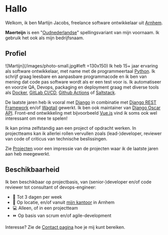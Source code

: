 # Hallo
Welkom, ik ben Martijn Jacobs, freelance software ontwikkelaar uit [Arnhem](https://www.google.nl/maps/place/Arnhem/).


__Maerteijn__ is een "[Oudnederlandse](https://nl.wikipedia.org/wiki/Oudnederlands)" spellingsvariant van mijn voornaam. Ik gebruik het ook als mijn bedrijfsnaam.

## Profiel
![Martijn](/images/photo-small.jpg#left =130x150) Ik heb 15+ jaar ervaring als software ontwikkelaar, met name met de programmeertaal [Python](https://www.python.org/). Ik schrijf graag leesbare en aanpasbare programmacode en ik ben van mening dat code pas software wordt als er een test voor is. Ik automatiseer en voorzie QA, Devops, packaging en deployment graag met diverse tools als [Docker](https://www.docker.com), [GitLab CI/CD](https://docs.gitlab.com/ee/ci/), [Github Actions](https://github.com/features/actions) of [Saltstack](https://www.saltstack.com/).

De laatste jaren heb ik vooral met [Django](https://www.djangoproject.com/) in combinatie met [Django REST Framework](https://www.django-rest-framework.org/) en/of [Wagtail](https://wagtail.io/) gewerkt. Ik ben ook maintainer van [Django Oscar API](https://github.com/django-oscar/django-oscar-api/). Front-end ontwikkeling met bijvoorbeeld [Vue.js](https://vuejs.org/) vind ik soms ook wel interessant om mee te spelen!

Ik kan prima zelfstandig aan een project of opdracht werken. In projectteams kan ik allerlei rollen vervullen zoals (lead-)developer, reviewer van code of criticus van technische beslissingen.

Zie [Projecten](/nl/projecten) voor een impressie van de projecten waar ik de laatste jaren aan heb meegewerkt.

## Beschikbaarheid
Ik ben beschikbaar op projectbasis, van (senior-)developer en/of code reviewer tot consultant of devops-engineer:

- :calendar: Tot 3 dagen per week
- :office: Op locatie, en/of vanuit [mijn kantoor](https://goo.gl/maps/Pr3t1pmqjMt9Y3gaA) in Arnhem
- :computer: Alleen, of in een projectteam
- :fast_forward: Op basis van scrum en/of agile-development

Interesse? Zie de [Contact pagina](/nl/contact) hoe je mij kunt bereiken.

